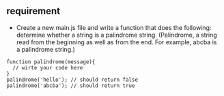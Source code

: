 ## requirement 
    
- Create a new main.js file and write a function that does the following: determine whether a string is a palindrome string. 
(Palindrome, a string read from the beginning as well as from the end. For example, abcba is a palindrome string.)

```
function palindrome(message){
  // wirte your code here
}
palindrome('hello'); // should return false
palindrome('abcba'); // should return true
```

